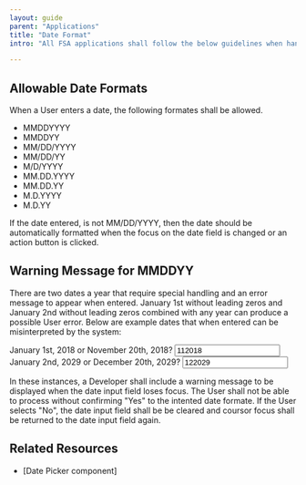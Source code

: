```yaml
---
layout: guide
parent: "Applications"
title: "Date Format"
intro: "All FSA applications shall follow the below guidelines when handling date entered into the application. "

---
```


## Allowable Date Formats

When a User enters a date, the following formates shall be allowed.

 * MMDDYYYY
 * MMDDYY
 * MM/DD/YYYY
 * MM/DD/YY
 * M/D/YYYY
 * MM.DD.YYYY
 * MM.DD.YY
 * M.D.YYYY
 * M.D.YY

If the date entered, is not MM/DD/YYYY, then the date should be automatically formatted when the focus on the date field is changed or an action button is clicked.

## Warning Message for MMDDYY

There are two dates a year that require special handling and an error message to appear when entered. January 1st without leading zeros and January 2nd without leading zeros combined with any year can produce a possible User error. Below are example dates that when entered can be misinterpreted by the system:
 
<div class="fsa-field">
    <label class="fsa-field__label" for="lorem-1234">January 1st, 2018 or November 20th, 2018?<!--<span class="fsa-field__label-desc">Required</span>--></label>
                <input class="fsa-input fsa-field__item" id="lorem-1234" name="lorem-1234" type="email" value="112018">
                <!--<span class="fsa-field__help">This is how people can contact you</span>-->

</div>

<div class="fsa-field">
    <label class="fsa-field__label" for="lorem-1234">January 2nd, 2029 or December 20th, 2029?<!--<span class="fsa-field__label-desc">Required</span>--></label>
                <input class="fsa-input fsa-field__item" id="lorem-1234" name="lorem-1234" type="email" value="122029">
                <!--<span class="fsa-field__help">This is how people can contact you</span>-->

</div>
 
In these instances, a Developer shall include a warning message to be displayed when the date input field loses focus. The User shall not be able to process without confirming "Yes" to the intented date formate. If the User selects "No", the date input field shall be be cleared and coursor focus shall be returned to the date input field again.

## Related Resources

 * [Date Picker component]
